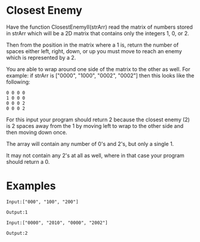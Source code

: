 # Closest Enemy

Have the function ClosestEnemyII(strArr) read the matrix of numbers stored in strArr which will be a 2D matrix that contains only the integers 1, 0, or 2.

Then from the position in the matrix where a 1 is, return the number of spaces either left, right, down, or up you must move to reach an enemy which is represented by a 2.

You are able to wrap around one side of the matrix to the other as well. For example: if strArr is ["0000", "1000", "0002", "0002"] then this looks like the following:

```
0 0 0 0
1 0 0 0
0 0 0 2
0 0 0 2
```

For this input your program should return 2 because the closest enemy (2) is 2 spaces away from the 1 by moving left to wrap to the other side and then moving down once.

The array will contain any number of 0's and 2's, but only a single 1.

It may not contain any 2's at all as well, where in that case your program should return a 0.


# Examples

```
Input:["000", "100", "200"]

Output:1
```

```
Input:["0000", "2010", "0000", "2002"]

Output:2
```
